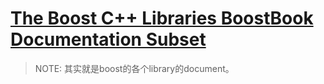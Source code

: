# [The Boost C++ Libraries BoostBook Documentation Subset](https://www.boost.org/doc/libs/1_73_0/doc/html/index.html)

> NOTE: 其实就是boost的各个library的document。